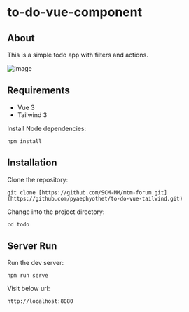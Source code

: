 # to-do-vue-component

## About
This is a simple todo app with filters and actions.

![image](https://github.com/pyaephyothet/to-do-vue-tailwind/assets/122725279/8f500ac9-cb6e-4352-8be1-712946b83373)


## Requirements
- Vue 3
- Tailwind 3


Install Node dependencies:
```
npm install
```

## Installation

Clone the repository:
```
git clone [https://github.com/SCM-MM/mtm-forum.git](https://github.com/pyaephyothet/to-do-vue-tailwind.git)
```

Change into the project directory:
```
cd todo
```

## Server Run

Run the dev server:
```
npm run serve
```

Visit below url:
```
http://localhost:8080
```

